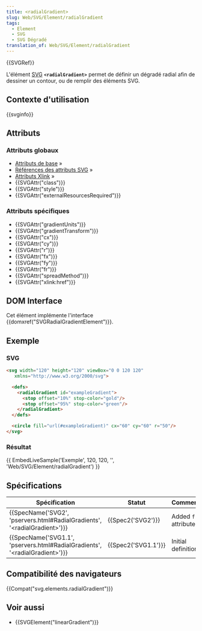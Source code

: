 ```yaml
---
title: <radialGradient>
slug: Web/SVG/Element/radialGradient
tags:
  - Element
  - SVG
  - SVG Dégradé
translation_of: Web/SVG/Element/radialGradient
---
```

{{SVGRef}}

L'élément [SVG](/fr/docs/Web/SVG) **`<radialGradient>`** permet de définir un dégradé radial afin de dessiner un contour, ou de remplir des éléments SVG.

## Contexte d'utilisation

{{svginfo}}

## Attributs

### Attributs globaux

- [Attributs de base](/fr/docs/Web/SVG/Attribute#Attributs_de_base) »
- [Références des attributs SVG](/fr/docs/Web/SVG/Attribute#Attributs_de_pr%C3%A9sentation) »
- [Attributs Xlink](/fr/docs/Web/SVG/Attribute#Attributs_XLink) »
- {{SVGAttr("class")}}
- {{SVGAttr("style")}}
- {{SVGAttr("externalResourcesRequired")}}

### Attributs spécifiques

- {{SVGAttr("gradientUnits")}}
- {{SVGAttr("gradientTransform")}}
- {{SVGAttr("cx")}}
- {{SVGAttr("cy")}}
- {{SVGAttr("r")}}
- {{SVGAttr("fx")}}
- {{SVGAttr("fy")}}
- {{SVGAttr("fr")}}
- {{SVGAttr("spreadMethod")}}
- {{SVGAttr("xlink:href")}}

## DOM Interface

Cet élément implémente l'interface {{domxref("SVGRadialGradientElement")}}.

## Exemple

### SVG

```html
<svg width="120" height="120" viewBox="0 0 120 120"
   xmlns="http://www.w3.org/2000/svg">

  <defs>
    <radialGradient id="exampleGradient">
      <stop offset="10%" stop-color="gold"/>
      <stop offset="95%" stop-color="green"/>
    </radialGradient>
  </defs>

  <circle fill="url(#exampleGradient)" cx="60" cy="60" r="50"/>
</svg>
```

### Résultat

{{ EmbedLiveSample('Exemple', 120, 120, '', 'Web/SVG/Element/radialGradient') }}

## Spécifications

| Spécification                                                                                                | Statut                   | Commentaire          |
| ------------------------------------------------------------------------------------------------------------ | ------------------------ | -------------------- |
| {{SpecName('SVG2', 'pservers.html#RadialGradients', '&lt;radialGradient&gt;')}}     | {{Spec2('SVG2')}} | Added `fr` attribute |
| {{SpecName('SVG1.1', 'pservers.html#RadialGradients', '&lt;radialGradient&gt;')}} | {{Spec2('SVG1.1')}} | Initial definition   |

## Compatibilité des navigateurs

{{Compat("svg.elements.radialGradient")}}

## Voir aussi

- {{SVGElement("linearGradient")}}
